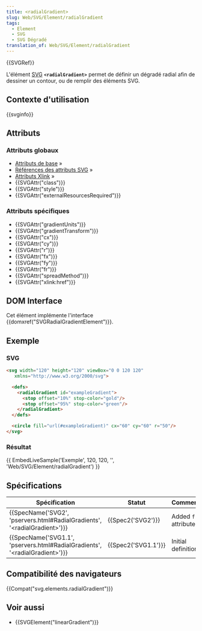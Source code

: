 ```yaml
---
title: <radialGradient>
slug: Web/SVG/Element/radialGradient
tags:
  - Element
  - SVG
  - SVG Dégradé
translation_of: Web/SVG/Element/radialGradient
---
```

{{SVGRef}}

L'élément [SVG](/fr/docs/Web/SVG) **`<radialGradient>`** permet de définir un dégradé radial afin de dessiner un contour, ou de remplir des éléments SVG.

## Contexte d'utilisation

{{svginfo}}

## Attributs

### Attributs globaux

- [Attributs de base](/fr/docs/Web/SVG/Attribute#Attributs_de_base) »
- [Références des attributs SVG](/fr/docs/Web/SVG/Attribute#Attributs_de_pr%C3%A9sentation) »
- [Attributs Xlink](/fr/docs/Web/SVG/Attribute#Attributs_XLink) »
- {{SVGAttr("class")}}
- {{SVGAttr("style")}}
- {{SVGAttr("externalResourcesRequired")}}

### Attributs spécifiques

- {{SVGAttr("gradientUnits")}}
- {{SVGAttr("gradientTransform")}}
- {{SVGAttr("cx")}}
- {{SVGAttr("cy")}}
- {{SVGAttr("r")}}
- {{SVGAttr("fx")}}
- {{SVGAttr("fy")}}
- {{SVGAttr("fr")}}
- {{SVGAttr("spreadMethod")}}
- {{SVGAttr("xlink:href")}}

## DOM Interface

Cet élément implémente l'interface {{domxref("SVGRadialGradientElement")}}.

## Exemple

### SVG

```html
<svg width="120" height="120" viewBox="0 0 120 120"
   xmlns="http://www.w3.org/2000/svg">

  <defs>
    <radialGradient id="exampleGradient">
      <stop offset="10%" stop-color="gold"/>
      <stop offset="95%" stop-color="green"/>
    </radialGradient>
  </defs>

  <circle fill="url(#exampleGradient)" cx="60" cy="60" r="50"/>
</svg>
```

### Résultat

{{ EmbedLiveSample('Exemple', 120, 120, '', 'Web/SVG/Element/radialGradient') }}

## Spécifications

| Spécification                                                                                                | Statut                   | Commentaire          |
| ------------------------------------------------------------------------------------------------------------ | ------------------------ | -------------------- |
| {{SpecName('SVG2', 'pservers.html#RadialGradients', '&lt;radialGradient&gt;')}}     | {{Spec2('SVG2')}} | Added `fr` attribute |
| {{SpecName('SVG1.1', 'pservers.html#RadialGradients', '&lt;radialGradient&gt;')}} | {{Spec2('SVG1.1')}} | Initial definition   |

## Compatibilité des navigateurs

{{Compat("svg.elements.radialGradient")}}

## Voir aussi

- {{SVGElement("linearGradient")}}
